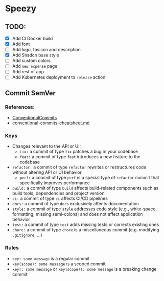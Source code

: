 # Speezy

## TODO:

- [x] Add CI Docker build
- [x] Add font
- [ ] Add logo, favicon and description
- [x] Add Shadcn base style
- [ ] Add custom colors
- [ ] Add `new expense` page
- [ ] Add rest of app
- [ ] Add Kubernetes deployment to `release` action

## Commit SemVer

### References:

- [ConventionalCommits](https://www.conventionalcommits.org/en/v1.0.0/)
- [conventional-commits-cheatsheet.md](https://gist.github.com/qoomon/5dfcdf8eec66a051ecd85625518cfd13)

### Keys

- Changes relevant to the API or UI:
    - `fix:` a commit of type `fix` patches a bug in your codebase
    - `feat:` a commit of type `feat` introduces a new feature to the codebase
- `refactor:` a commit of type `refactor` rewrites or restructures code without altering API or UI behavior
    - `perf:` a commit of type `perf` is a special type of `refactor` commit that specifically improves performance
- `build:` a commit of type `build` affects build-related components such as build tools, dependencies and project version
- `ci:` a commit of type `ci` affects CI/CD pipelines
- `docs:` a commit of type `docs` exclusively affects documentation
- `style:` a commit of type `style` addresses code style (e.g., white-space, formatting, missing semi-colons) and does not affect application behavior
- `test:` a commit of type `test` adds missing tests or corrects existing ones
- `chore:` a commit of type `chore` is a miscellaneous commit (e.g. modifying `.gitignore`, ...)

### Rules

- `key: some message` is a regular commit
- `key(scope): some message` is a scoped commit
- `key!: some message` or `key(scope)!: some message` is a breaking change commit
